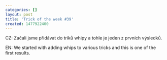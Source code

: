 ```yaml
---
categories: []
layout: post
title: 'Trick of the week #39'
created: 1477922400
---
```

CZ: Začali jsme přidávat do triků whipy a tohle je jeden z prvních výsledků.<br />
EN: We started with adding whips to various tricks and this is one of the first results.<br />
<br />
<div class="youtube-player" data-id="unmjh4gNCOk"></div>
